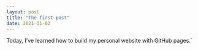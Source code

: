 ```yaml
---
layout: post
title: "The first post"
date: 2021-11-02
---
```


Today, I've learned how to build my personal website with GitHub
pages.`
